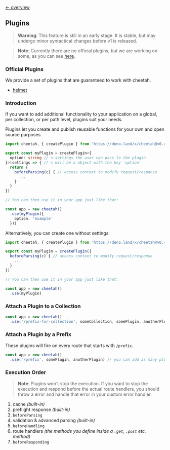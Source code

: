 [← overview](https://github.com/azurystudio/cheetah/blob/dev/guide/index.md)

## Plugins

> **Warning**: This feature is still in an early stage. It is stable, but may undergo minor syntactical changes before v1 is released.

> **Note**: Currently there are no official plugins, but we are working on some, as you can see [here](https://github.com/azurystudio/cheetah/issues/20).

### Official Plugins

We provide a set of plugins that are guaranteed to work with cheetah.

- [helmet](https://github.com/azurystudio/cheetah/blob/dev/guide/plugins/helmet.md)

### Introduction

If you want to add additional functionality to your application on a global, per collection, or per path level, plugins suit your needs.

Plugins let you create and publish reusable functions for your own and open source purposes.

```ts
import cheetah, { createPlugin } from 'https://deno.land/x/cheetah@v0.4.1/mod.ts'

export const myPlugin = createPlugin<{
  option: string // < settings the user can pass to the plugin
}>(settings => { // < will be a object with the key 'option'
  return {
    beforeParsing(c) { // access context to modify request/response
      ...
    }
  }
})

// You can then use it in your app just like that:

const app = new cheetah()
  .use(myPlugin({
    option: 'example'
  }))
```

Alternatively, you can create one without settings:

```ts
import cheetah, { createPlugin } from 'https://deno.land/x/cheetah@v0.4.1/mod.ts'

export const myPlugin = createPlugin({
  beforeParsing(c) { // access context to modify request/response
    ...
  }
})

// You can then use it in your app just like that:

const app = new cheetah()
  .use(myPlugin)
```

### Attach a Plugin to a Collection

```ts
const app = new cheetah()
  .use('/prefix-for-collection', someCollection, somePlugin, anotherPlugin) // you can add as many plugins as you want
```

### Attach a Plugin by a Prefix

These plugins will fire on every route that starts with `/prefix`.

```ts
const app = new cheetah()
  .use('/prefix', somePlugin, anotherPlugin) // you can add as many plugins as you want
```

### Execution Order

> **Note**: Plugins won't stop the execution. If you want to stop the execution and respond before the actual route handlers, you should throw a error and handle that error in your custom error handler.

1. cache *(built-in)*
2. preflight response *(built-in)*
3. `beforeParsing`
4. validation & advanced parsing *(built-in)*
6. `beforeHandling`
7. route handlers *(the methods you define inside a `.get`, `.post` etc. method)*
8. `beforeResponding`

